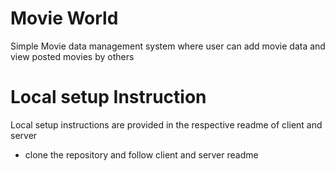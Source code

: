 # Movie World

Simple Movie data management system where user can add movie data and view posted movies by others



# Local setup Instruction
Local setup instructions are provided in the respective readme of client and server
- clone the repository and follow client and server readme


